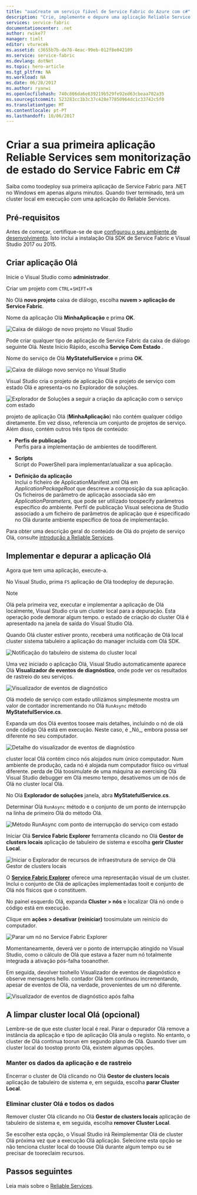 ```yaml
---
title: "aaaCreate um serviço fiável de Service Fabric do Azure com c#"
description: "Crie, implemente e depure uma aplicação Reliable Service compilada no Azure Service Fabric com o Visual Studio."
services: service-fabric
documentationcenter: .net
author: rwike77
manager: timlt
editor: vturecek
ms.assetid: c3655b7b-de78-4eac-99eb-012f8e042109
ms.service: service-fabric
ms.devlang: dotNet
ms.topic: hero-article
ms.tgt_pltfrm: NA
ms.workload: NA
ms.date: 06/28/2017
ms.author: ryanwi
ms.openlocfilehash: 740c866da6e639219b529fe92ed63cbeaa702a35
ms.sourcegitcommit: 523283cc1b3c37c428e77850964dc1c33742c5f0
ms.translationtype: MT
ms.contentlocale: pt-PT
ms.lasthandoff: 10/06/2017
---
```

# <a name="create-your-first-c-service-fabric-stateful-reliable-services-application"></a>Criar a sua primeira aplicação Reliable Services sem monitorização de estado do Service Fabric em C#

Saiba como toodeploy sua primeira aplicação de Service Fabric para .NET no Windows em apenas alguns minutos. Quando tiver terminado, terá um cluster local em execução com uma aplicação do Reliable Services.

## <a name="prerequisites"></a>Pré-requisitos

Antes de começar, certifique-se de que [configurou o seu ambiente de desenvolvimento](service-fabric-get-started.md). Isto inclui a instalação Olá SDK de Service Fabric e Visual Studio 2017 ou 2015.

## <a name="create-hello-application"></a>Criar aplicação Olá

Inicie o Visual Studio como **administrador**.

Criar um projeto com `CTRL`+`SHIFT`+`N`

No Olá **novo projeto** caixa de diálogo, escolha **nuvem > aplicação de Service Fabric**.

Nome da aplicação Olá **MinhaAplicação** e prima **OK**.

   
![Caixa de diálogo de novo projeto no Visual Studio][1]

Pode criar qualquer tipo de aplicação de Service Fabric da caixa de diálogo seguinte Olá. Neste Início Rápido, escolha **Serviço Com Estado** .

Nome do serviço de Olá **MyStatefulService** e prima **OK**.

![Caixa de diálogo novo serviço no Visual Studio][2]


Visual Studio cria o projeto de aplicação Olá e projeto de serviço com estado Olá e apresenta-os no Explorador de soluções.

![Explorador de Soluções a seguir a criação da aplicação com o serviço com estado][3]

projeto de aplicação Olá (**MinhaAplicação**) não contém qualquer código diretamente. Em vez disso, referencia um conjunto de projetos de serviço. Além disso, contém outros três tipos de conteúdo:

* **Perfis de publicação**  
Perfis para a implementação de ambientes de toodifferent.

* **Scripts**  
Script do PowerShell para implementar/atualizar a sua aplicação.

* **Definição da aplicação**  
Inclui o ficheiro de ApplicationManifest.xml Olá em *ApplicationPackageRoot* que descreve a composição da sua aplicação. Os ficheiros de parâmetro de aplicação associada são em *ApplicationParameters*, que pode ser utilizado toospecify parâmetros específico do ambiente. Perfil de publicação Visual seleciona de Studio associado a um ficheiro de parâmetros de aplicação que é especificado no Olá durante ambiente específico de tooa de implementação.
    
Para obter uma descrição geral do conteúdo de Olá do projeto de serviço Olá, consulte [introdução a Reliable Services](service-fabric-reliable-services-quick-start.md).

## <a name="deploy-and-debug-hello-application"></a>Implementar e depurar a aplicação Olá

Agora que tem uma aplicação, execute-a.

No Visual Studio, prima `F5` aplicação de Olá toodeploy de depuração.

>[!NOTE]
>Olá pela primeira vez, executar e implementar a aplicação de Olá localmente, Visual Studio cria um cluster local para a depuração. Esta operação pode demorar algum tempo. o estado de criação do cluster Olá é apresentado na janela de saída do Visual Studio Olá.

Quando Olá cluster estiver pronto, receberá uma notificação de Olá local cluster sistema tabuleiro a aplicação do manager incluída com Olá SDK.
   
![Notificação do tabuleiro de sistema do cluster local][4]

Uma vez iniciado o aplicação Olá, Visual Studio automaticamente aparece Olá **Visualizador de eventos de diagnóstico**, onde pode ver os resultados de rastreio do seu serviços.
   
![Visualizador de eventos de diagnóstico][5]

Olá modelo de serviço com estado utilizámos simplesmente mostra um valor de contador incrementando no Olá `RunAsync` método **MyStatefulService.cs**.

Expanda um dos Olá eventos toosee mais detalhes, incluindo o nó de olá onde código Olá está em execução. Neste caso, é \_Nó\_, embora possa ser diferente no seu computador.
   
![Detalhe do visualizador de eventos de diagnóstico][6]

cluster local Olá contém cinco nós alojados num único computador. Num ambiente de produção, cada nó é alojada num computador físico ou virtual diferente. perda de Olá toosimulate de uma máquina ao exercising Olá Visual Studio debugger em Olá mesmo tempo, desativemos um de nós de Olá no cluster local Olá.

No Olá **Explorador de soluções** janela, abra **MyStatefulService.cs**. 

Determinar Olá `RunAsync` método e o conjunto de um ponto de interrupção na linha de primeiro Olá do método Olá.

![Método RunAsync com ponto de interrupção do serviço com estado ][7]

Iniciar Olá **Service Fabric Explorer** ferramenta clicando no Olá **Gestor de clusters locais** aplicação de tabuleiro de sistema e escolha **gerir Cluster Local**.

![Iniciar o Explorador de recursos de infraestrutura de serviço de Olá Gestor de clusters locais][systray-launch-sfx]

O [**Service Fabric Explorer**](service-fabric-visualizing-your-cluster.md) oferece uma representação visual de um cluster. Inclui o conjunto de Olá de aplicações implementadas tooit e conjunto de Olá nós físicos que o constituem.

No painel esquerdo Olá, expanda **Cluster > nós** e localizar Olá nó onde o código está em execução.

Clique em **ações > desativar (reiniciar)** toosimulate um reinício do computador.

![Parar um nó no Service Fabric Explorer][sfx-stop-node]

Momentaneamente, deverá ver o ponto de interrupção atingido no Visual Studio, como o cálculo de Olá que estava a fazer num nó totalmente integrada a ativação pós-falha tooanother.


Em seguida, devolver toohello Visualizador de eventos de diagnóstico e observe mensagens hello. contador Olá tem continuou incrementando, apesar de eventos de Olá, na verdade, provenientes de um nó diferente.

![Visualizador de eventos de diagnóstico após falha][diagnostic-events-viewer-detail-post-failover]

## <a name="cleaning-up-hello-local-cluster-optional"></a>A limpar cluster local Olá (opcional)

Lembre-se de que este cluster local é real. Parar o depurador Olá remove a instância da aplicação e tipo de aplicação Olá anula o registo. No entanto, o cluster de Olá continua toorun em segundo plano de Olá. Quando tiver um cluster local do toostop pronto Olá, existem algumas opções.

### <a name="keep-application-and-trace-data"></a>Manter os dados da aplicação e de rastreio

Encerrar o cluster de Olá clicando no Olá **Gestor de clusters locais** aplicação de tabuleiro de sistema e, em seguida, escolha **parar Cluster Local**.

### <a name="delete-hello-cluster-and-all-data"></a>Eliminar cluster Olá e todos os dados

Remover cluster Olá clicando no Olá **Gestor de clusters locais** aplicação de tabuleiro de sistema e, em seguida, escolha **remover Cluster Local**. 

Se escolher esta opção, o Visual Studio irá Reimplementar Olá de cluster Olá próxima vez que a execução Olá aplicação. Selecione esta opção se não tenciona cluster local do toouse Olá durante algum tempo ou se precisar de tooreclaim recursos.

## <a name="next-steps"></a>Passos seguintes
Leia mais sobre o [Reliable Services](service-fabric-reliable-services-introduction.md).
<!-- Image References -->

[1]: ./media/service-fabric-create-your-first-application-in-visual-studio/new-project-dialog.png
[2]: ./media/service-fabric-create-your-first-application-in-visual-studio/new-project-dialog-2.png
[3]: ./media/service-fabric-create-your-first-application-in-visual-studio/solution-explorer-stateful-service-template.png
[4]: ./media/service-fabric-create-your-first-application-in-visual-studio/local-cluster-manager-notification.png
[5]: ./media/service-fabric-create-your-first-application-in-visual-studio/diagnostic-events-viewer.png
[6]: ./media/service-fabric-create-your-first-application-in-visual-studio/diagnostic-events-viewer-detail.png
[7]: ./media/service-fabric-create-your-first-application-in-visual-studio/runasync-breakpoint.png
[sfx-stop-node]: ./media/service-fabric-create-your-first-application-in-visual-studio/sfe-deactivate-node.png
[systray-launch-sfx]: ./media/service-fabric-create-your-first-application-in-visual-studio/launch-sfx.png
[diagnostic-events-viewer-detail-post-failover]: ./media/service-fabric-create-your-first-application-in-visual-studio/diagnostic-events-viewer-detail-post-failover.png
[sfe-delete-application]: ./media/service-fabric-create-your-first-application-in-visual-studio/sfe-delete-application.png
[switch-cluster-mode]: ./media/service-fabric-create-your-first-application-in-visual-studio/switch-cluster-mode.png
[cluster-setup-success-1-node]: ./media/service-fabric-get-started-with-a-local-cluster/cluster-setup-success-1-node.png
